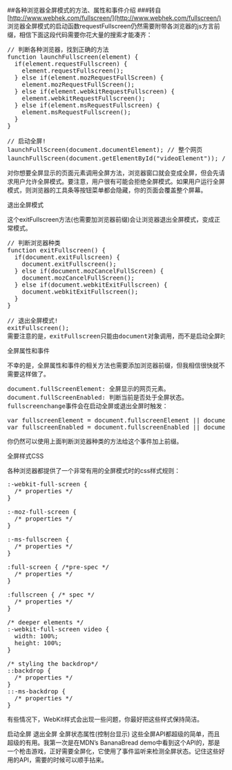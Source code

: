 ##各种浏览器全屏模式的方法、属性和事件介绍
###转自[http://www.webhek.com/fullscreen/](http://www.webhek.com/fullscreen/)  
浏览器全屏模式的启动函数requestFullscreen仍然需要附带各浏览器的js方言前缀，相信下面这段代码需要你花大量的搜索才能凑齐：
<pre>
// 判断各种浏览器，找到正确的方法
function launchFullscreen(element) {
  if(element.requestFullscreen) {
    element.requestFullscreen();
  } else if(element.mozRequestFullScreen) {
    element.mozRequestFullScreen();
  } else if(element.webkitRequestFullscreen) {
    element.webkitRequestFullscreen();
  } else if(element.msRequestFullscreen) {
    element.msRequestFullscreen();
  }
}

// 启动全屏!
launchFullScreen(document.documentElement); // 整个网页
launchFullScreen(document.getElementById("videoElement")); // 某个页面元素
</pre>  
对你想要全屏显示的页面元素调用全屏方法，浏览器窗口就会变成全屏，但会先请求用户允许全屏模式。要注意，用户很有可能会拒绝全屏模式。如果用户运行全屏模式，则浏览器的工具条等按钮菜单都会隐藏，你的页面会覆盖整个屏幕。

退出全屏模式

这个exitFullscreen方法(也需要加浏览器前缀)会让浏览器退出全屏模式，变成正常模式。
<pre>
// 判断浏览器种类
function exitFullscreen() {
  if(document.exitFullscreen) {
    document.exitFullscreen();
  } else if(document.mozCancelFullScreen) {
    document.mozCancelFullScreen();
  } else if(document.webkitExitFullscreen) {
    document.webkitExitFullscreen();
  }
}

// 退出全屏模式!
exitFullscreen();
需要注意的是，exitFullscreen只能由document对象调用，而不是启动全屏时传入的对象。
</pre>
全屏属性和事件

不幸的是，全屏属性和事件的相关方法也需要添加浏览器前缀，但我相信很快就不需要这样做了。
<pre>
document.fullScreenElement: 全屏显示的网页元素。
document.fullScreenEnabled: 判断当前是否处于全屏状态。
fullscreenchange事件会在启动全屏或退出全屏时触发：

var fullscreenElement = document.fullscreenElement || document.mozFullScreenElement || document.webkitFullscreenElement;
var fullscreenEnabled = document.fullscreenEnabled || document.mozFullScreenEnabled || document.webkitFullscreenEnabled;
</pre>
你仍然可以使用上面判断浏览器种类的方法给这个事件加上前缀。

全屏样式CSS

各种浏览器都提供了一个非常有用的全屏模式时的css样式规则：
<pre>
:-webkit-full-screen {
  /* properties */
}

:-moz-full-screen {
  /* properties */
}

:-ms-fullscreen {
  /* properties */
}

:full-screen { /*pre-spec */
  /* properties */
}

:fullscreen { /* spec */
  /* properties */
}

/* deeper elements */
:-webkit-full-screen video {
  width: 100%;
  height: 100%;
}

/* styling the backdrop*/
::backdrop {
  /* properties */
}
::-ms-backdrop {
  /* properties */
}
</pre>  
有些情况下，WebKit样式会出现一些问题，你最好把这些样式保持简洁。

启动全屏 退出全屏 全屏状态属性(控制台显示)
这些全屏API都超级的简单，而且超级的有用。我第一次是在MDN’s BananaBread demo中看到这个API的，那是一个枪击游戏，正好需要全屏化，它使用了事件监听来检测全屏状态。记住这些好用的API，需要的时候可以顺手拈来。  
